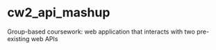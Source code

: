 # cw2_api_mashup
Group-based coursework: web application that interacts with two pre-existing web APIs
